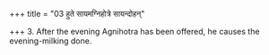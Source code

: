 +++
title = "03 हुते सायमग्निहोत्रे सायन्दोहन्"

+++
3. After the evening Agnihotra has been offered, he causes the evening-milking done.  
